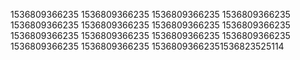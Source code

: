 1536809366235
1536809366235
1536809366235
1536809366235
1536809366235
1536809366235
1536809366235
1536809366235
1536809366235
1536809366235
1536809366235
1536809366235
1536809366235
1536809366235
15368093662351536823525114